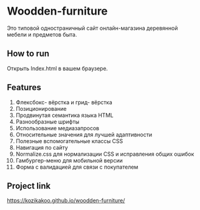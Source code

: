 # Woodden-furniture
Это типовой одностраничный сайт онлайн-магазина деревянной мебели и предметов быта.

## How to run 
Открыть Index.html в вашем браузере.

## Features
1. Флексбокс- вёрстка и грид- вёрстка
2. Позиционирование
3. Продвинутая семантика языка HTML
4. Разнообразные шрифты
5. Использование медиазапросов
6. Относительные значения для лучшей адаптивности 
7. Полезные вспомогательные классы CSS
8. Навигация по сайту
9. Normalize.css для нормализации CSS и исправления общих ошибок
10. Гамбургер-меню для мобильной версии
11. Форма с валидацией для связи с покупателем
    
## Project link
https://kozikakoo.github.io/woodden-furniture/
